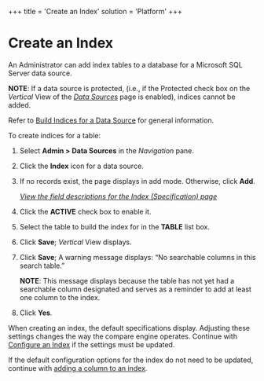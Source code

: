 +++
title = 'Create an Index'
solution = 'Platform'
+++

# Create an Index

An Administrator can add index tables to a database for a Microsoft SQL
Server data source.

**NOTE**: If a data source is protected, (i.e., if the Protected check
box on the *Vertical* View of the *[Data
Sources](../Page_Desc/Data_Sources_HSysAdmi)* page is enabled),
indices cannot be added.

Refer to [Build Indices for a Data
Source](Build%20Indices%20for%20a%20Data%20Source%20for%20Search%20and%20Duplicate%20Detection)
for general information.

To create indices for a table:

1.  Select **Admin \> Data Sources** in the *Navigation* pane.

2.  Click the **Index** icon for a data source.

3.  If no records exist, the page displays in add mode. Otherwise, click
    **Add**.
    
    *[View the field descriptions for the Index (Specification)
    page](../Page_Desc/Index%20Specification%20H)*

4.  Click the **ACTIVE** check box to enable it.

5.  Select the table to build the index for in the **TABLE** list box.

6.  Click **Save**; *Vertical* View displays.

7.  Click **Save**; A warning message displays: “No searchable columns
    in this search table.”
    
    **NOTE**: This message displays because the table has not yet had a
    searchable column designated and serves as a reminder to add at
    least one column to the index.

8.  Click **Yes**.

When creating an index, the default specifications display. Adjusting
these settings changes the way the compare engine operates. Continue
with [Configure an Index](Configure%20an%20Index) if the settings
must be updated.

If the default configuration options for the index do not need to be
updated, continue with [adding a column to an
index](Add%20a%20Column%20to%20an%20Index).
